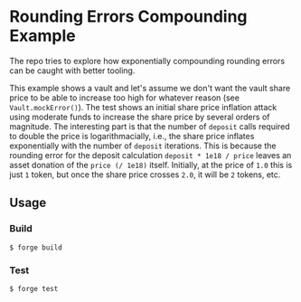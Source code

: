 # Rounding Errors Compounding Example

The repo tries to explore how exponentially compounding rounding errors can be caught with better tooling.

This example shows a vault and let's assume we don't want the vault share price to be able to increase too high for whatever reason (see `Vault.mockError()`).
The test shows an initial share price inflation attack using moderate funds to increase the share price by several orders of magnitude.
The interesting part is that the number of `deposit` calls required to double the price is logarithmacially, i.e., the share price inflates exponentially with the number of `deposit` iterations. This is because the rounding error for the deposit calculation `deposit * 1e18 / price` leaves an asset donation of the `price (/ 1e18)` itself. Initially, at the price of `1.0` this is just `1` token, but once the share price crosses `2.0`, it will be `2` tokens, etc.

## Usage

### Build

```shell
$ forge build
```

### Test

```shell
$ forge test
```
